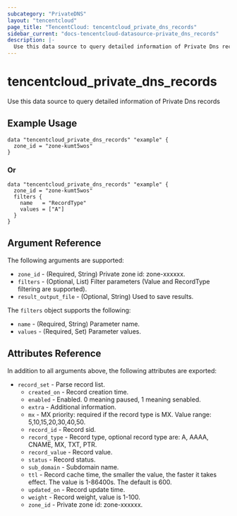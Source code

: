 ```yaml
---
subcategory: "PrivateDNS"
layout: "tencentcloud"
page_title: "TencentCloud: tencentcloud_private_dns_records"
sidebar_current: "docs-tencentcloud-datasource-private_dns_records"
description: |-
  Use this data source to query detailed information of Private Dns records
---
```


# tencentcloud_private_dns_records

Use this data source to query detailed information of Private Dns records

## Example Usage

```hcl
data "tencentcloud_private_dns_records" "example" {
  zone_id = "zone-kumt5wos"
}
```

### Or

```hcl
data "tencentcloud_private_dns_records" "example" {
  zone_id = "zone-kumt5wos"
  filters {
    name   = "RecordType"
    values = ["A"]
  }
}
```

## Argument Reference

The following arguments are supported:

* `zone_id` - (Required, String) Private zone id: zone-xxxxxx.
* `filters` - (Optional, List) Filter parameters (Value and RecordType filtering are supported).
* `result_output_file` - (Optional, String) Used to save results.

The `filters` object supports the following:

* `name` - (Required, String) Parameter name.
* `values` - (Required, Set) Parameter values.

## Attributes Reference

In addition to all arguments above, the following attributes are exported:

* `record_set` - Parse record list.
  * `created_on` - Record creation time.
  * `enabled` - Enabled. 0 meaning paused, 1 meaning senabled.
  * `extra` - Additional information.
  * `mx` - MX priority: required if the record type is MX. Value range: 5,10,15,20,30,40,50.
  * `record_id` - Record sid.
  * `record_type` - Record type, optional record type are: A, AAAA, CNAME, MX, TXT, PTR.
  * `record_value` - Record value.
  * `status` - Record status.
  * `sub_domain` - Subdomain name.
  * `ttl` - Record cache time, the smaller the value, the faster it takes effect. The value is 1-86400s. The default is 600.
  * `updated_on` - Record update time.
  * `weight` - Record weight, value is 1-100.
  * `zone_id` - Private zone id: zone-xxxxxx.



